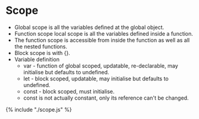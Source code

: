 # Scope

* Global scope is all the variables defined at the global object.
* Function scope local scope is all the variables defined inside a function.
* The function scope is accessible from inside the function as well as all the nested functions.
* Block scope is with {}.
* Variable definition
  * var - function of global scoped, updatable, re-declarable, may initialise but defaults to undefined.
  * let - block scoped, updatable, may initialise but defaults to undefined.
  * const - block scoped, must initialise.
  * const is not actually constant, only its reference can't be changed.

{% include "./scope.js" %}
